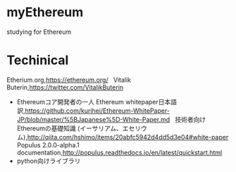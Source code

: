 # myEthereum
studying for Ethereum

# Techinical
Etherium.org,https://ethereum.org/  
Vitalik Buterin,https://twitter.com/VitalikButerin  
* Ethereumコア開発者の一人
Ethereum whitepaper日本語訳,https://github.com/kurihei/Ethereum-WhitePaper-JP/blob/master/%5BJapanese%5D-White-Paper.md  
技術者向け Ethereumの基礎知識 (イーサリアム、エセリウム),http://qiita.com/hshimo/items/20abfc5942d4dd5d3e04#white-paper  
Populus 2.0.0-alpha.1 documentation,http://populus.readthedocs.io/en/latest/quickstart.html  
* python向けライブラリ
